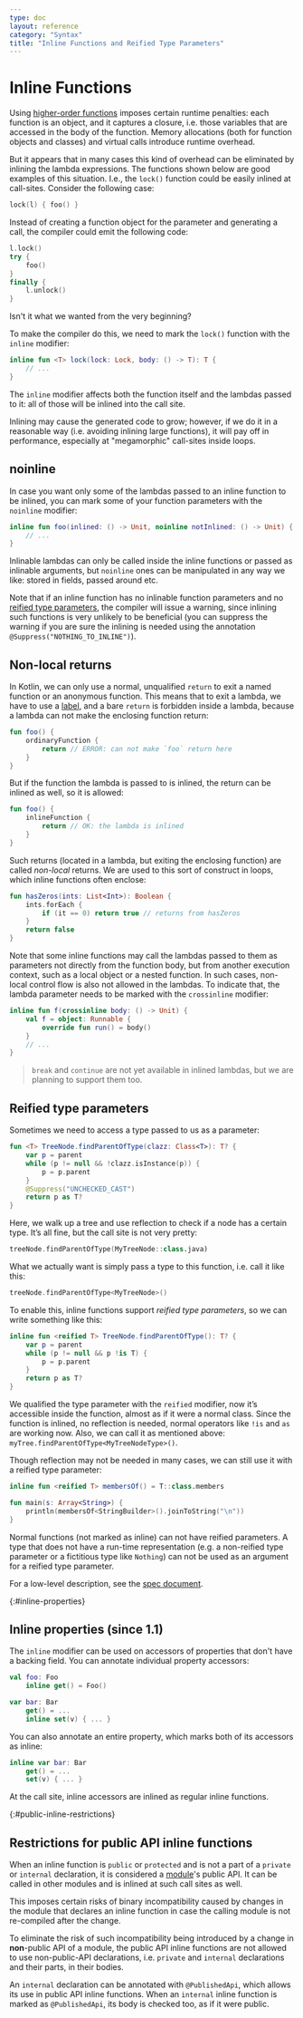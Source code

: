 ```yaml
---
type: doc
layout: reference
category: "Syntax"
title: "Inline Functions and Reified Type Parameters"
---
```


# Inline Functions

Using [higher-order functions](lambdas.html) imposes certain runtime penalties: each function is an object, and it captures a closure,
i.e. those variables that are accessed in the body of the function.
Memory allocations (both for function objects and classes) and virtual calls introduce runtime overhead.

But it appears that in many cases this kind of overhead can be eliminated by inlining the lambda expressions.
The functions shown below are good examples of this situation. I.e., the `lock()` function could be easily inlined at call-sites.
Consider the following case:

``` kotlin
lock(l) { foo() }
```

Instead of creating a function object for the parameter and generating a call, the compiler could emit the following code:

``` kotlin
l.lock()
try {
    foo()
}
finally {
    l.unlock()
}
```

Isn't it what we wanted from the very beginning?

To make the compiler do this, we need to mark the `lock()` function with the `inline` modifier:

``` kotlin
inline fun <T> lock(lock: Lock, body: () -> T): T {
    // ...
}
```

The `inline` modifier affects both the function itself and the lambdas passed to it: all of those will be inlined
into the call site.

Inlining may cause the generated code to grow; however, if we do it in a reasonable way (i.e. avoiding inlining large functions), it will pay off in performance, especially at "megamorphic" call-sites inside loops.

## noinline

In case you want only some of the lambdas passed to an inline function to be inlined, you can mark some of your function
parameters with the `noinline` modifier:

``` kotlin
inline fun foo(inlined: () -> Unit, noinline notInlined: () -> Unit) {
    // ...
}
```

Inlinable lambdas can only be called inside the inline functions or passed as inlinable arguments,
but `noinline` ones can be manipulated in any way we like: stored in fields, passed around etc.

Note that if an inline function has no inlinable function parameters and no
[reified type parameters](#reified-type-parameters), the compiler will issue a warning, since inlining such functions is
 very unlikely to be beneficial (you can suppress the warning if you are sure the inlining is needed using the annotation `@Suppress("NOTHING_TO_INLINE")`).

## Non-local returns

In Kotlin, we can only use a normal, unqualified `return` to exit a named function or an anonymous function.
This means that to exit a lambda, we have to use a [label](returns.html#return-at-labels), and a bare `return` is forbidden
inside a lambda, because a lambda can not make the enclosing function return:

``` kotlin
fun foo() {
    ordinaryFunction {
        return // ERROR: can not make `foo` return here
    }
}
```

But if the function the lambda is passed to is inlined, the return can be inlined as well, so it is allowed:

``` kotlin
fun foo() {
    inlineFunction {
        return // OK: the lambda is inlined
    }
}
```

Such returns (located in a lambda, but exiting the enclosing function) are called *non-local* returns. We are used to
this sort of construct in loops, which inline functions often enclose:

``` kotlin
fun hasZeros(ints: List<Int>): Boolean {
    ints.forEach {
        if (it == 0) return true // returns from hasZeros
    }
    return false
}
```

Note that some inline functions may call the lambdas passed to them as parameters not directly from the function body,
but from another execution context, such as a local object or a nested function. In such cases, non-local control flow
is also not allowed in the lambdas. To indicate that, the lambda parameter needs to be marked with
the `crossinline` modifier:

``` kotlin
inline fun f(crossinline body: () -> Unit) {
    val f = object: Runnable {
        override fun run() = body()
    }
    // ...
}
```


> `break` and `continue` are not yet available in inlined lambdas, but we are planning to support them too.

## Reified type parameters

Sometimes we need to access a type passed to us as a parameter:

``` kotlin
fun <T> TreeNode.findParentOfType(clazz: Class<T>): T? {
    var p = parent
    while (p != null && !clazz.isInstance(p)) {
        p = p.parent
    }
    @Suppress("UNCHECKED_CAST")
    return p as T?
}
```

Here, we walk up a tree and use reflection to check if a node has a certain type.
It’s all fine, but the call site is not very pretty:

``` kotlin
treeNode.findParentOfType(MyTreeNode::class.java)
```

What we actually want is simply pass a type to this function, i.e. call it like this:

``` kotlin
treeNode.findParentOfType<MyTreeNode>()
```

To enable this, inline functions support *reified type parameters*, so we can write something like this:

``` kotlin
inline fun <reified T> TreeNode.findParentOfType(): T? {
    var p = parent
    while (p != null && p !is T) {
        p = p.parent
    }
    return p as T?
}
```

We qualified the type parameter with the `reified` modifier, now it’s accessible inside the function,
almost as if it were a normal class. Since the function is inlined, no reflection is needed, normal operators like `!is`
and `as` are working now. Also, we can call it as mentioned above: `myTree.findParentOfType<MyTreeNodeType>()`.

Though reflection may not be needed in many cases, we can still use it with a reified type parameter:

``` kotlin
inline fun <reified T> membersOf() = T::class.members

fun main(s: Array<String>) {
    println(membersOf<StringBuilder>().joinToString("\n"))
}
```

Normal functions (not marked as inline) can not have reified parameters.
A type that does not have a run-time representation (e.g. a non-reified type parameter or a fictitious type like `Nothing`)
can not be used as an argument for a reified type parameter.

For a low-level description, see the [spec document](https://github.com/JetBrains/kotlin/blob/master/spec-docs/reified-type-parameters.md).

{:#inline-properties}

## Inline properties (since 1.1)

The `inline` modifier can be used on accessors of properties that don't have a backing field.
You can annotate individual property accessors:

``` kotlin
val foo: Foo
    inline get() = Foo()

var bar: Bar
    get() = ...
    inline set(v) { ... }
```

You can also annotate an entire property, which marks both of its accessors as inline:

``` kotlin
inline var bar: Bar
    get() = ...
    set(v) { ... }
```

At the call site, inline accessors are inlined as regular inline functions.

{:#public-inline-restrictions}

## Restrictions for public API inline functions

When an inline function is `public` or `protected` and is not a part of a `private` or `internal` declaration, it is considered a [module](visibility-modifiers.html#modules)'s public API. It can be called in other modules and is inlined at such call sites as well.

This imposes certain risks of binary incompatibility caused by changes in the module that declares an inline function in case the calling module is not re-compiled after the change.

To eliminate the risk of such incompatibility being introduced by a change in **non**-public API of a module, the public API inline functions are not allowed to use non-public-API declarations, i.e. `private` and `internal` declarations and their parts, in their bodies.

An `internal` declaration can be annotated with `@PublishedApi`, which allows its use in public API inline functions. When an `internal` inline function is marked as `@PublishedApi`, its body is checked too, as if it were public.
 
